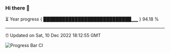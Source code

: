 ### Hi there 👋

⏳ Year progress { ████████████████████████████▁▁ } 94.18 %

---

⏰ Updated on Sat, 10 Dec 2022 18:12:55 GMT

![Progress Bar CI](https://github.com/liununu/liununu/workflows/Progress%20Bar%20CI/badge.svg)
